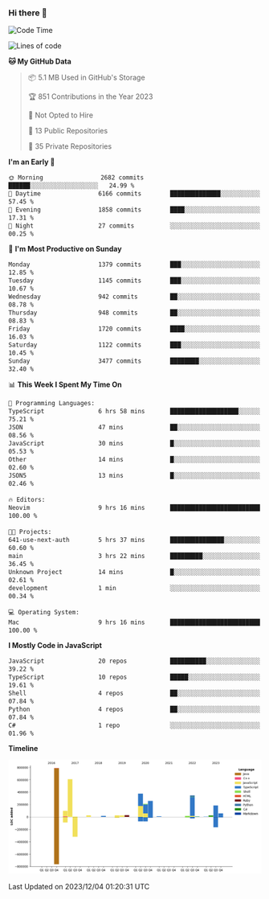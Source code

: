 ### Hi there 👋

<!--
**Clumsy-Coder/Clumsy-Coder** is a ✨ _special_ ✨ repository because its `README.md` (this file) appears on your GitHub profile.

Here are some ideas to get you started:

- 🔭 I’m currently working on ...
- 🌱 I’m currently learning ...
- 👯 I’m looking to collaborate on ...
- 🤔 I’m looking for help with ...
- 💬 Ask me about ...
- 📫 How to reach me: ...
- 😄 Pronouns: ...
- ⚡ Fun fact: ...
-->

<!-- anmol098/waka-readme-stats -->
<!--START_SECTION:waka-->
![Code Time](http://img.shields.io/badge/Code%20Time-480%20hrs%2035%20mins-blue)

![Lines of code](https://img.shields.io/badge/From%20Hello%20World%20I%27ve%20Written-3.1%20million%20lines%20of%20code-blue)

**🐱 My GitHub Data** 

> 📦 5.1 MB Used in GitHub's Storage 
 > 
> 🏆 851 Contributions in the Year 2023
 > 
> 🚫 Not Opted to Hire
 > 
> 📜 13 Public Repositories 
 > 
> 🔑 35 Private Repositories 
 > 
**I'm an Early 🐤** 

```text
🌞 Morning                2682 commits        ██████░░░░░░░░░░░░░░░░░░░   24.99 % 
🌆 Daytime                6166 commits        ██████████████░░░░░░░░░░░   57.45 % 
🌃 Evening                1858 commits        ████░░░░░░░░░░░░░░░░░░░░░   17.31 % 
🌙 Night                  27 commits          ░░░░░░░░░░░░░░░░░░░░░░░░░   00.25 % 
```
📅 **I'm Most Productive on Sunday** 

```text
Monday                   1379 commits        ███░░░░░░░░░░░░░░░░░░░░░░   12.85 % 
Tuesday                  1145 commits        ███░░░░░░░░░░░░░░░░░░░░░░   10.67 % 
Wednesday                942 commits         ██░░░░░░░░░░░░░░░░░░░░░░░   08.78 % 
Thursday                 948 commits         ██░░░░░░░░░░░░░░░░░░░░░░░   08.83 % 
Friday                   1720 commits        ████░░░░░░░░░░░░░░░░░░░░░   16.03 % 
Saturday                 1122 commits        ███░░░░░░░░░░░░░░░░░░░░░░   10.45 % 
Sunday                   3477 commits        ████████░░░░░░░░░░░░░░░░░   32.40 % 
```


📊 **This Week I Spent My Time On** 

```text
💬 Programming Languages: 
TypeScript               6 hrs 58 mins       ███████████████████░░░░░░   75.21 % 
JSON                     47 mins             ██░░░░░░░░░░░░░░░░░░░░░░░   08.56 % 
JavaScript               30 mins             █░░░░░░░░░░░░░░░░░░░░░░░░   05.53 % 
Other                    14 mins             █░░░░░░░░░░░░░░░░░░░░░░░░   02.60 % 
JSON5                    13 mins             █░░░░░░░░░░░░░░░░░░░░░░░░   02.46 % 

🔥 Editors: 
Neovim                   9 hrs 16 mins       █████████████████████████   100.00 % 

🐱‍💻 Projects: 
641-use-next-auth        5 hrs 37 mins       ███████████████░░░░░░░░░░   60.60 % 
main                     3 hrs 22 mins       █████████░░░░░░░░░░░░░░░░   36.45 % 
Unknown Project          14 mins             █░░░░░░░░░░░░░░░░░░░░░░░░   02.61 % 
development              1 min               ░░░░░░░░░░░░░░░░░░░░░░░░░   00.34 % 

💻 Operating System: 
Mac                      9 hrs 16 mins       █████████████████████████   100.00 % 
```

**I Mostly Code in JavaScript** 

```text
JavaScript               20 repos            ██████████░░░░░░░░░░░░░░░   39.22 % 
TypeScript               10 repos            █████░░░░░░░░░░░░░░░░░░░░   19.61 % 
Shell                    4 repos             ██░░░░░░░░░░░░░░░░░░░░░░░   07.84 % 
Python                   4 repos             ██░░░░░░░░░░░░░░░░░░░░░░░   07.84 % 
C#                       1 repo              ░░░░░░░░░░░░░░░░░░░░░░░░░   01.96 % 
```



**Timeline**

![Lines of Code chart](https://raw.githubusercontent.com/Clumsy-Coder/Clumsy-Coder/main/assets/bar_graph.png)


 Last Updated on 2023/12/04 01:20:31 UTC
<!--END_SECTION:waka-->
